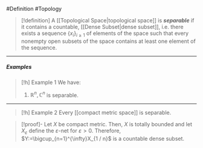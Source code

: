 #Definition #Topology 

> [!definition]
> A [[Topological Space|topological space]] is ***separable*** if it contains a countable, [[Dense Subset|dense subset]], i.e. there exists a sequence $\{ x_{i} \}_{i\geq 1}$ of elements of the space such that every nonempty open subsets of the space contains at least one element of the sequence.
---
##### Examples
> [!h] Example 1
> We have:
> 1. $\mathbb{R}^n, \mathbb{C}^n$ is separable.
---
> [!h] Example 2
> Every [[compact metric space]] is separable.

> [!proof]-
> Let $X$ be compact metric. Then, $X$ is totally bounded and let $X_{\varepsilon}$ define the $\varepsilon$-net for $\varepsilon>0$. Therefore, $Y:=\bigcup_{n=1}^{\infty}X_{1 / n}$ is a countable dense subset.
